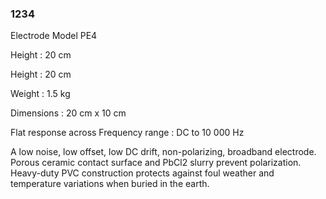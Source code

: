 ### 1234


Electrode Model PE4


Height :
20 cm


Height :
20 cm


Weight :
1.5 kg


Dimensions :
20 cm x 10 cm


Flat response across Frequency range :
DC to 10 000 Hz


A low noise, low offset, low DC drift, non-polarizing, broadband electrode. Porous ceramic contact surface and PbCl2 slurry prevent polarization. Heavy-duty PVC construction protects against foul weather and temperature variations when buried in the earth.

